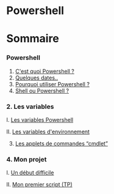 # Powershell
# Sommaire 
### Powershell
1. [C'est quoi Powershell ?](https://github.com/EnzoooPNT/Powershell/blob/main/histoire.md)
2. [Quelques dates..](https://)
3. [Pourquoi utiliser Powershell ?](https://)
4. [Shell ou Powershell ?](https://)

### 2. Les variables
I. [Les variables Powershell](https://github.com/EnzoooPNT/Powershell/blob/main/commandes.md)

II. [Les variables d'environnement ](https://github.com/EnzoooPNT/Powershell/blob/main/Utilisateurs%26groupes.md)

3. [Les applets de commandes “cmdlet”](https://github.com/EnzoooPNT/Powershell/blob/main/Avantage.md)

### 4. Mon projet
I. [Un début difficile](https://github.com/EnzoooPNT/Powershell/blob/main/mesd%C3%A9buts.md)

II. [Mon premier script (TP)](https://github.com/EnzoooPNT/Powershell/blob/main/directives.md)
